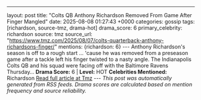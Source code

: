 ---
layout: post
title: "Colts QB Anthony Richardson Removed From Game After Finger Mangled"
date: 2025-08-08 01:27:43 +0000
categories: gossip
tags: [richardson, source-tmz, drama-hot]
drama_score: 6
primary_celebrity: richardson
source: tmz
source_url: "https://www.tmz.com/2025/08/07/colts-quarterback-anthony-richardsons-finger/"
mentions: {richardson: 6} --- Anthony Richardson's season is off to a rough start ... 'cause he was removed from a preseason game after a tackle left his finger twisted to a nasty angle. The Indianapolis Colts QB and his squad were facing off with the Baltimore Ravens Thursday… **Drama Score:** 6 | **Level:** HOT **Celebrities Mentioned:** Richardson [Read full article at Tmz](https://www.tmz.com/2025/08/07/colts-quarterback-anthony-richardsons-finger/) --- *This post was automatically generated from RSS feeds. Drama scores are calculated based on mention frequency and source reliability.*